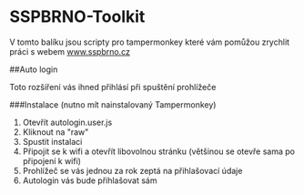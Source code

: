# SSPBRNO-Toolkit

V tomto balíku jsou scripty pro tampermonkey které vám pomůžou zrychlit práci s webem www.sspbrno.cz

##Auto login

Toto rozšíření vás ihned přihlásí při spuštění prohlížeče

###Instalace (nutno mít nainstalovaný Tampermonkey)
1. Otevřít autologin.user.js
2. Kliknout na "raw"
3. Spustit instalaci
4. Připojit se k wifi a otevřít libovolnou stránku (většinou se otevře sama po připojení k wifi)
5. Prohlížeč se vás jednou za rok zeptá na přihlašovací údaje
6. Autologin vás bude přihlašovat sám
